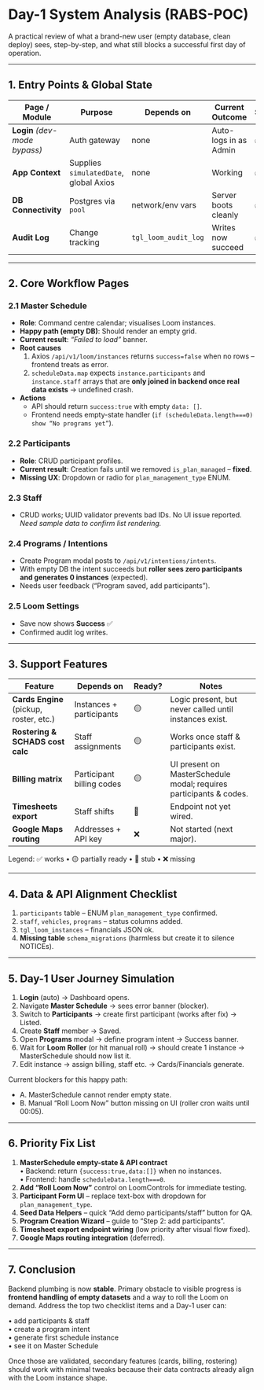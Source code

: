 # Day-1 System Analysis (RABS-POC)

A practical review of what a brand-new user (empty database, clean deploy) sees, step-by-step, and what still blocks a successful first day of operation.

---

## 1. Entry Points & Global State

| Page / Module | Purpose | Depends on | Current Outcome | Status |
|---------------|---------|------------|-----------------|--------|
| **Login** *(dev-mode bypass)* | Auth gateway | none | Auto-logs in as Admin | ✅ |
| **App Context** | Supplies `simulatedDate`, global Axios | none | Working | ✅ |
| **DB Connectivity** | Postgres via `pool` | network/env vars | Server boots cleanly | ✅ |
| **Audit Log** | Change tracking | `tgl_loom_audit_log` | Writes now succeed | ✅ |

---

## 2. Core Workflow Pages

### 2.1 Master Schedule
* **Role**: Command centre calendar; visualises Loom instances.
* **Happy path (empty DB)**: Should render an empty grid.
* **Current result**: *“Failed to load”* banner.
* **Root causes**
  1. Axios `/api/v1/loom/instances` returns `success=false` when no rows – frontend treats as error.
  2. `scheduleData.map` expects `instance.participants` and `instance.staff` arrays that are **only joined in backend once real data exists** → undefined crash.
* **Actions**
  * API should return `success:true` with empty `data: []`.
  * Frontend needs empty-state handler (`if (scheduleData.length===0) show “No programs yet”`).

### 2.2 Participants
* **Role**: CRUD participant profiles.
* **Current result**: Creation fails until we removed `is_plan_managed` – **fixed**.
* **Missing UX**: Dropdown or radio for `plan_management_type` ENUM.

### 2.3 Staff
* CRUD works; UUID validator prevents bad IDs. No UI issue reported.  
  *Need sample data to confirm list rendering.*

### 2.4 Programs / Intentions
* Create Program modal posts to `/api/v1/intentions/intents`.
* With empty DB the intent succeeds but **roller sees zero participants and generates 0 instances** (expected).
* Needs user feedback (“Program saved, add participants”).

### 2.5 Loom Settings
* Save now shows **Success** ✅  
* Confirmed audit log writes.

---

## 3. Support Features

| Feature | Depends on | Ready? | Notes |
|---------|------------|--------|-------|
| **Cards Engine** (pickup, roster, etc.) | Instances + participants | 🟡 | Logic present, but never called until instances exist. |
| **Rostering & SCHADS cost calc** | Staff assignments | 🟡 | Works once staff & participants exist. |
| **Billing matrix** | Participant billing codes | 🟡 | UI present on MasterSchedule modal; requires participants & codes. |
| **Timesheets export** | Staff shifts | 🔸 | Endpoint not yet wired. |
| **Google Maps routing** | Addresses + API key | ❌ | Not started (next major). |

Legend: ✅ works • 🟡 partially ready • 🔸 stub • ❌ missing

---

## 4. Data & API Alignment Checklist

1. `participants` table – ENUM `plan_management_type` confirmed.  
2. `staff`, `vehicles`, `programs` – status columns added.  
3. `tgl_loom_instances` – financials JSON ok.  
4. **Missing table** `schema_migrations` (harmless but create it to silence NOTICEs).  

---

## 5. Day-1 User Journey Simulation

1. **Login** (auto) → Dashboard opens.
2. Navigate **Master Schedule** → sees error banner (blocker).
3. Switch to **Participants** → create first participant (works after fix) → Listed.
4. Create **Staff** member → Saved.
5. Open **Programs** modal → define program intent → Success banner.
6. Wait for **Loom Roller** (or hit manual roll) → should create 1 instance → MasterSchedule should now list it.
7. Edit instance → assign billing, staff etc. → Cards/Financials generate.

Current blockers for this happy path:
* A. MasterSchedule cannot render empty state.  
* B. Manual “Roll Loom Now” button missing on UI (roller cron waits until 00:05).

---

## 6. Priority Fix List

1. **MasterSchedule empty-state & API contract**  
   • Backend: return `{success:true,data:[]}` when no instances.  
   • Frontend: handle `scheduleData.length===0`.
2. **Add “Roll Loom Now”** control on LoomControls for immediate testing.
3. **Participant Form UI** – replace text-box with dropdown for `plan_management_type`.
4. **Seed Data Helpers** – quick “Add demo participants/staff” button for QA.
5. **Program Creation Wizard** – guide to “Step 2: add participants”.
6. **Timesheet export endpoint wiring** (low priority after visual flow fixed).
7. **Google Maps routing integration** (deferred).

---

## 7. Conclusion

Backend plumbing is now **stable**. Primary obstacle to visible progress is **frontend handling of empty datasets** and a way to roll the Loom on demand. Address the top two checklist items and a Day-1 user can:

• add participants & staff  
• create a program intent  
• generate first schedule instance  
• see it on Master Schedule

Once those are validated, secondary features (cards, billing, rostering) should work with minimal tweaks because their data contracts already align with the Loom instance shape.
